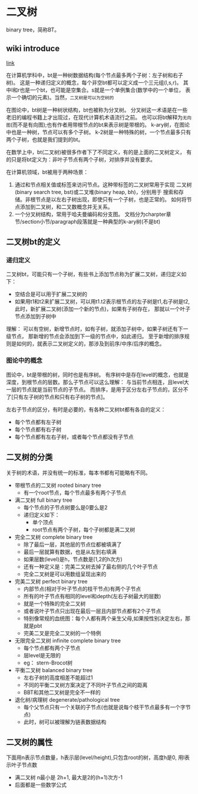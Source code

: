 # 二叉树

binary tree，简称BT。

## wiki introduce

[link](http://wikipedia.moesalih.com/Binary_tree)

在计算机学科中，bt是一种树数据结构(每个节点最多两个子树：左子树和右子树)。
这是一种递归定义的概念，每个非空bt都可以定义成一个三元组(l,s,r)。
其中l和r也是一个bt，也可能是空集合。s就是一个单例集合(数学中的一个单位，
表示一个确切的元素)。当然，`二叉树是可以为空树的`

在图论中，bt树是一种树状结构，bt也被称为分叉树。
分叉树这一术语是在一些老旧的编程书籍上才出现过，在现代计算机术语流行之前。
也可以将bt解释为`无向图`(而不是有向图);也有作者用带根节点的bt来表示树是带根的。
k-ary树，在图论中也是一种树，节点可以有多个子树。
k-2树是一种特殊的树，一个节点最多只有两个子树，也就是我们提到的bt。

在数学上中，bt(二叉树)被很多作者下了不同定义，有的是上面的二叉树定义，
有的只是将bt定义为：非叶子节点有两个子树，对排序并没有要求。

在计算机领域，bt被用于两种场景：

1. 通过和节点相关值或标签来访问节点。这种带标签的二叉树常用于实现
二叉树(binary search tree, bst)或二叉堆(binary heap, bh)，分别用于
搜索和存储。非根节点是以左右子树出现，即使只有一个子树，也是正常的。
如何将节点添加到二叉树，和二叉数概念并无关系。
2. 一个分叉树结构，常用于哈夫曼编码和分支图。
文档分为charpter章节/section小节/paragraph段落就是一种典型的k-ary树(不是bt)

## 二叉树bt的定义

### 递归定义

二叉树bt，可能只有一个子树，有些书上添加节点称为扩展二叉树，递归定义如下：

- 空结合是可以用于扩展二叉树的
- 如果用t1和t2来扩展二叉树，可以用t1.t2表示根节点的左子树是t1,右子树是t2,
此时，新扩展二叉树(添加一个新的节点)，如果有子树存在，
那就以一个叶子节点添加到子树中

理解： 可以有空树，新增节点时，如有子树，就添加子树中，如果子树还有下一级节点，
那新增的节点会添加到下一级的节点中，如此递归。
至于新增的排序规则是如何的，就表示二叉树定义的，那涉及到前序/中序/后序的概念。

### 图论中的概念

图论中，bt是带根的树，同时也是有序树。
有序树中是存在level的概念，也就是深度，到根节点的层数。那么子节点可以这么理解：
与当前节点相连，且level大一层的节点就是当前节点的子节点。
而排序，是用于区分左右子节点的，区分不了[只有左子树的节点和只有右子树的节点]。

左右子节点的区分，有时是必要的，有各种二叉树bt都有各自的定义：

- 每个节点都有左子树
- 每个节点都有右子树
- 每个节点都有左右子树，或者每个节点都没有子节点

## 二叉树的分类

关于树的术语，并没有统一的标准，每本书都有可能略有不同。

- 带根节点的二叉树 rooted binary tree
  - 有一个root节点，每个节点最多有两个子节点
- 满二叉树 full binary tree
  - 每个节点的子节点树要么是0要么是2
  - 递归定义如下：
    - 单个顶点
    - root节点有两个子树，每个子树都是满二叉树
- 完全二叉树 complete binary tree
  - 除了最后一层，其他层的节点位都被填满了
  - 最后一层就算有数据，也是从左到右填满
  - 如果层数(level)是h，节点数是[1,2的h次方)
  - 还有一种定义是：完美二叉树去掉了最右侧的几个叶子节点
  - 完全二叉树是可以用数组呈现出来的
- 完美二叉树 perfect binary tree
  - 内部节点(相对于叶子节点的枝干节点)有两个子节点
  - 所有的叶子节点有相同的level和depth(左右子树最大的层数)
  - 就是一个特殊的完全二叉树
  - 或者说叶子节点只出现在最后一层且内部节点都有2个子节点
  - 特别像常规的血统图：每个人都有两个亲生父母,如果按性别决定左右，那就是pbt
  - 完美二叉是完全二叉树的一个特例
- 无限完全二叉树 infinite complete binary tree
  - 每个节点都有两个子节点
  - 层level是无限的
  - eg： stern-Brocot树
- 平衡二叉树 balanced binary tree
  - 左右子树的高度相差不能超过1
  - 不同的平衡二叉树方案决定了不同叶子节点之间的距离
  - BBT和其他二叉树是完全不一样的
- 退化树/病理树 degenerate/pathological tree
  - 每个父节点只有一个关联的子节点(也就是说每个枝干节点最多有一个字节点)
  - 此时，树可以被理解为链表数据结构

## 二叉树的属性

下面用n表示节点数量，h表示层(level/height),只包含root的树，高度h是0,
用l表示叶子节点数

- 满二叉树 n最小是 2h+1, 最大是2的(h+1)次方-1
- 后面都是一些数学公式
